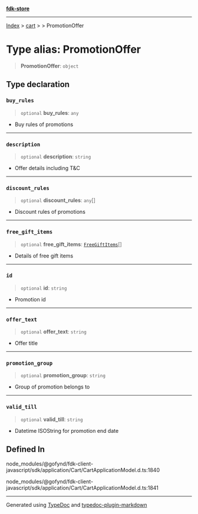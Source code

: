 [**fdk-store**](../../../README.md)
***

[Index](../../../API.md) > [cart](../../README.md) > [<internal>](../README.md) > PromotionOffer

# Type alias: PromotionOffer

> **PromotionOffer**: `object`

## Type declaration

### `buy_rules`

> `optional` **buy\_rules**: `any`

- Buy rules of promotions

***

### `description`

> `optional` **description**: `string`

- Offer details including T&C

***

### `discount_rules`

> `optional` **discount\_rules**: `any`[]

- Discount rules of promotions

***

### `free_gift_items`

> `optional` **free\_gift\_items**: [`FreeGiftItems`](type-alias.FreeGiftItems.md)[]

- Details of free gift items

***

### `id`

> `optional` **id**: `string`

- Promotion id

***

### `offer_text`

> `optional` **offer\_text**: `string`

- Offer title

***

### `promotion_group`

> `optional` **promotion\_group**: `string`

- Group of promotion belongs to

***

### `valid_till`

> `optional` **valid\_till**: `string`

- Datetime ISOString for promotion end date

## Defined In

node\_modules/@gofynd/fdk-client-javascript/sdk/application/Cart/CartApplicationModel.d.ts:1840

node\_modules/@gofynd/fdk-client-javascript/sdk/application/Cart/CartApplicationModel.d.ts:1841

***
Generated using [TypeDoc](https://typedoc.org/) and [typedoc-plugin-markdown](https://www.npmjs.com/package/typedoc-plugin-markdown)
